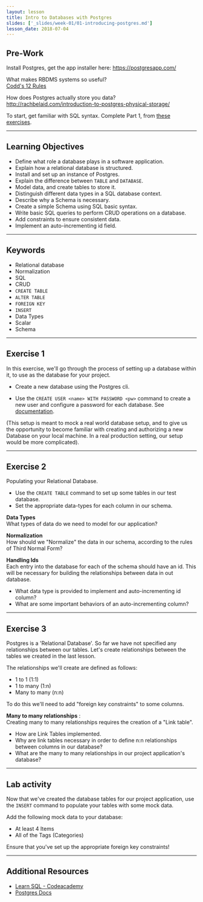 ```yaml
---
layout: lesson
title: Intro to Databases with Postgres
slides: ['_slides/week-01/01-introducing-postgres.md']
lesson_date: 2018-07-04
---
```


## Pre-Work

Install Postgres, get the app installer here: https://postgresapp.com/ <br/>

What makes RBDMS systems so useful? <br/>
[Codd's 12 Rules](http://www.idc-online.com/technical_references/pdfs/information_technology/Codd_12_Rules.pdf)

How does Postgres actually store you data? <br/>
http://rachbelaid.com/introduction-to-postgres-physical-storage/

To start, get familiar with SQL syntax. Complete Part 1, from [these exercises](https://www.pgexercises.com/questions/basic/).

---

## Learning Objectives

- Define what role a database plays in a software application.
- Explain how a relational database is structured.
- Install and set up an instance of Postgres.
- Explain the difference between `TABLE` and `DATABASE`.
- Model data, and create tables to store it.
- Distinguish different data types in a SQL database context.
- Describe why a Schema is necessary.
- Create a simple Schema using SQL basic syntax.
- Write basic SQL queries to perform CRUD operations on a database.
- Add constraints to ensure consistent data.
- Implement an auto-incrementing id field.

---

## Keywords

- Relational database
- Normalization
- SQL
- CRUD
- `CREATE TABLE`
- `ALTER TABLE`
- `FOREIGN KEY`
- `INSERT`
- Data Types
- Scalar
- Schema

---

## Exercise 1

In this exercise, we'll go through the process of setting up a database within it, to use as the database for your project.

- Create a new database using the Postgres cli.

- Use the `CREATE USER <name> WITH PASSWORD <pw>` command to create a new user and configure a password for each database.
  See [documentation](https://www.Postgres.org/docs/9.6/static/sql-createuser.html).

(This setup is meant to mock a real world database setup, and to give us the opportunity to become familiar with
creating and authorizing a new Database on your local machine. In a real production setting, our setup would be more complicated).

---

## Exercise 2

Populating your Relational Database.

- Use the `CREATE TABLE` command to set up some tables in our test database.
- Set the appropriate data-types for each column in our schema.

**Data Types** <br/>
What types of data do we need to model for our application?

**Normalization** <br/>
How should we "Normalize" the data in our schema, according to the rules of Third Normal Form?

**Handling Ids** <br/>
Each entry into the database for each of the schema should have an id. This will be necessary for building
the relationships between data in out database.

- What data type is provided to implement and auto-incrementing id column?
- What are some important behaviors of an auto-incrementing column?

---

## Exercise 3

Postgres is a 'Relational Database'. So far we have not specified any relationships between our tables.
Let's create relationships between the tables we created in the last lesson.

The relationships we'll create are defined as follows:

- 1 to 1 (1:1)
- 1 to many (1:n)
- Many to many (n:n)

To do this we'll need to add "foreign key constraints" to some columns.

**Many to many relationships** :<br/>
Creating many to many relationships requires the creation of a "Link table".

- How are Link Tables implemented.
- Why are link tables necessary in order to define n:n relationships between columns in our database?
- What are the many to many relationships in our project application's database?

---

## Lab activity

Now that we've created the database tables for our project application, use the `INSERT` command to populate your tables with some mock data.

Add the following mock data to your database:

- At least 4 Items
- All of the Tags (Categories)

Ensure that you've set up the appropriate foreign key constraints!

---

## Additional Resources

- [Learn SQL - Codeacademy](https://www.codecademy.com/learn/learn-sql)
- [Postgres Docs](http://www.Postgres.org/docs/9.6)
